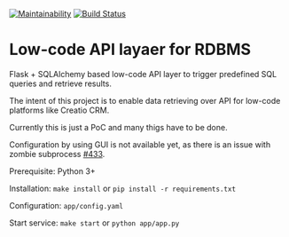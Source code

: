 [![Maintainability](https://api.codeclimate.com/v1/badges/83366286ac7b976376a7/maintainability)](https://codeclimate.com/github/agrazh/low-code-API-layer-for-RDBMS/maintainability)
[![Build Status](https://travis-ci.org/agrazh/low-code-API-layer-for-RDBMS.svg?branch=master)](https://travis-ci.org/agrazh/low-code-API-layer-for-RDBMS)

# Low-code API layaer for RDBMS

Flask + SQLAlchemy based low-code API layer to trigger predefined SQL queries and retrieve results.

The intent of this project is to enable data retrieving over API for low-code platforms like Creatio CRM. 

Currently this is just a PoC and many thigs have to be done.

Configuration by using GUI is not available yet, as there is an issue with zombie subprocess [#433](https://github.com/r0x0r/pywebview/issues/433).

Prerequisite: Python 3+

Installation: `make install` or `pip install -r requirements.txt`

Configuration: `app/config.yaml`

Start service: `make start` or `python app/app.py`
